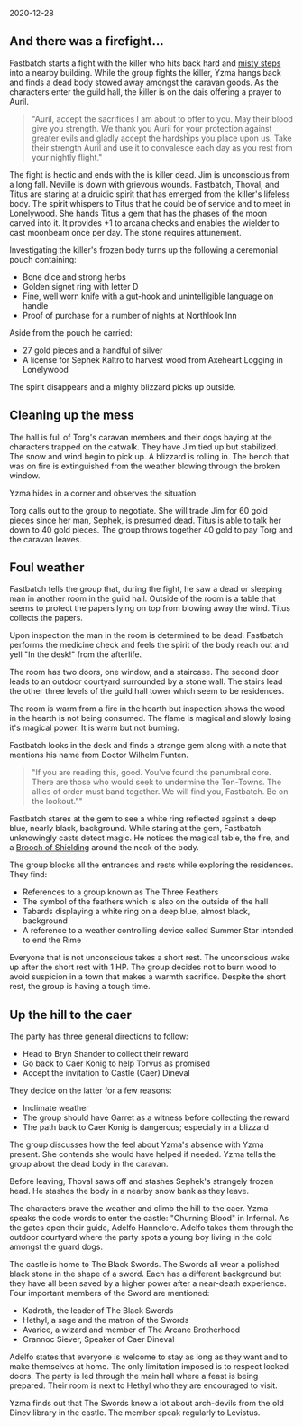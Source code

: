 2020-12-28

## And there was a firefight...

Fastbatch starts a fight with the killer who hits back hard and [misty
steps](https://roll20.net/compendium/dnd5e/Misty%20Step#content) into a nearby
building. While the group fights the killer, Yzma hangs back and finds a dead
body stowed away amongst the caravan goods. As the characters enter the guild
hall, the killer is on the dais offering a prayer to Auril.

> "Auril, accept the sacrifices I am about to offer to you. May their blood give
you strength. We thank you Auril for your protection against greater evils and
gladly accept the hardships you place upon us. Take their strength Auril and use
it to convalesce each day as you rest from your nightly flight."

The fight is hectic and ends with the is killer dead. Jim is unconscious from a
long fall. Neville is down with grievous wounds. Fastbatch, Thoval, and Titus
are staring at a druidic spirit that has emerged from the killer's lifeless
body. The spirit whispers to Titus that he could be of service and to meet in
Lonelywood. She hands Titus a gem that has the phases of the moon carved into
it. It provides +1 to arcana checks and enables the wielder to cast moonbeam
once per day. The stone requires attunement.

Investigating the killer's frozen body turns up the following a ceremonial pouch
containing:

- Bone dice and strong herbs
- Golden signet ring with letter D
- Fine, well worn knife with a gut-hook and unintelligible language on handle
- Proof of purchase for a number of nights at Northlook Inn

Aside from the pouch he carried:

- 27 gold pieces and a handful of silver
- A license for Sephek Kaltro to harvest wood from Axeheart Logging in Lonelywood

The spirit disappears and a mighty blizzard picks up outside.

## Cleaning up the mess

The hall is full of Torg's caravan members and their dogs baying at the
characters trapped on the catwalk. They have Jim tied up but stabilized. The
snow and wind begin to pick up. A blizzard is rolling in. The bench that was on
fire is extinguished from the weather blowing through the broken window.

Yzma hides in a corner and observes the situation.

Torg calls out to the group to negotiate. She will trade Jim for 60 gold pieces
since her man, Sephek, is presumed dead. Titus is able to talk her down to 40
gold pieces. The group throws together 40 gold to pay Torg and the caravan
leaves.

## Foul weather

Fastbatch tells the group that, during the fight, he saw a dead or sleeping man
in another room in the guild hall. Outside of the room is a table that seems to
protect the papers lying on top from blowing away the wind. Titus collects the
papers.

Upon inspection the man in the room is determined to be dead. Fastbatch
performs the medicine check and feels the spirit of the body reach out and yell
"In the desk!" from the afterlife.

The room has two doors, one window, and a staircase. The second door leads to an
outdoor courtyard surrounded by a stone wall. The stairs lead the other three
levels of the guild hall tower which seem to be residences.

The room is warm from a fire in the hearth but inspection shows the wood in the
hearth is not being consumed. The flame is magical and slowly losing it's
magical power. It is warm but not burning.

Fastbatch looks in the desk and finds a strange gem along with a note that
mentions his name from Doctor Wilhelm Funten.

> "If you are reading this, good. You've found the penumbral core. There are
those who would seek to undermine the Ten-Towns. The allies of order must band
together. We will find you, Fastbatch. Be on the lookout.""

Fastbatch stares at the gem to see a white ring reflected against a deep blue,
nearly black, background. While staring at the gem, Fastbatch unknowingly casts
detect magic. He notices the magical table, the fire, and a [Brooch of
Shielding](https://roll20.net/compendium/dnd5e/Brooch%20of%20Shielding#content)
around the neck of the body.

The group blocks all the entrances and rests while exploring the residences. They
find:

- References to a group known as The Three Feathers
- The symbol of the feathers which is also on the outside of the hall
- Tabards displaying a white ring on a deep blue, almost black, background
- A reference to a weather controlling device called Summer Star intended to end the Rime

Everyone that is not unconscious takes a short rest. The unconscious wake up
after the short rest with 1 HP. The group decides not to burn wood to avoid
suspicion in a town that makes a warmth sacrifice. Despite the short rest, the
group is having a tough time.

## Up the hill to the caer

The party has three general directions to follow:
- Head to Bryn Shander to collect their reward
- Go back to Caer Konig to help Torvus as promised
- Accept the invitation to Castle (Caer) Dineval

They decide on the latter for a few reasons:

- Inclimate weather
- The group should have Garret as a witness before collecting the reward
- The path back to Caer Konig is dangerous; especially in a blizzard

The group discusses how the feel about Yzma's absence with Yzma present. She
contends she would have helped if needed. Yzma tells the group about the dead
body in the caravan.

Before leaving, Thoval saws off and stashes Sephek's strangely frozen head. He
stashes the body in a nearby snow bank as they leave.

The characters brave the weather and climb the hill to the caer. Yzma speaks the
code words to enter the castle: "Churning Blood" in Infernal. As the gates open
their guide, Adelfo Hannelore. Adelfo takes them through the outdoor courtyard
where the party spots a young boy living in the cold amongst the guard dogs.

The castle is home to The Black Swords. The Swords all wear a polished black
stone in the shape of a sword. Each has a different background but they have all
been saved by a higher power after a near-death experience. Four important
members of the Sword are mentioned:

- Kadroth, the leader of The Black Swords
- Hethyl, a sage and the matron of the Swords
- Avarice, a wizard and member of The Arcane Brotherhood
- Crannoc Siever, Speaker of Caer Dineval

Adelfo states that everyone is welcome to stay as long as they want and to make
themselves at home. The only limitation imposed is to respect locked doors. The
party is led through the main hall where a feast is being prepared. Their room
is next to Hethyl who they are encouraged to visit.

Yzma finds out that The Swords know a lot about arch-devils from the old Dinev
library in the castle. The member speak regularly to Levistus.
